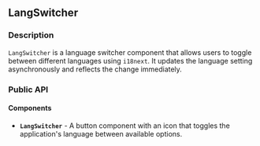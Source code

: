 ## LangSwitcher

### Description

`LangSwitcher` is a language switcher component that allows users to toggle between different languages using `i18next`. It updates the language setting asynchronously and reflects the change immediately.

### Public API

#### Components

-   **`LangSwitcher`** - A button component with an icon that toggles the application's language between available options.
